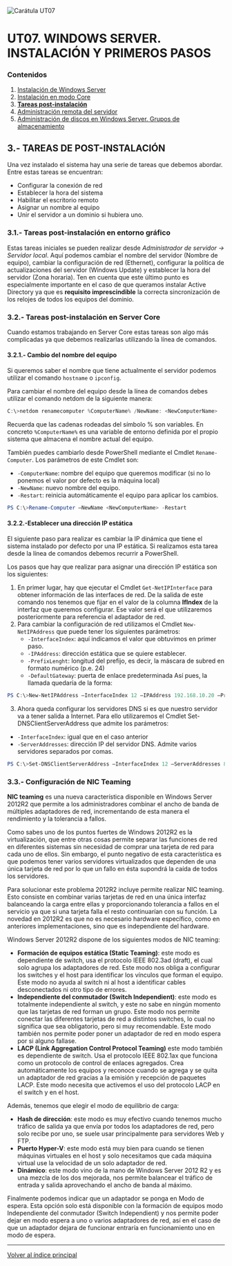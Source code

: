 ![Carátula UT07](imgs/caratula_ut07.png)

# UT07. WINDOWS SERVER. INSTALACIÓN Y PRIMEROS PASOS

### Contenidos

1. [Instalación de Windows Server](01_instalación.md)
2. [Instalación en modo Core](02_instalación_core.md)
3. [**Tareas post-instalación**](03_postinstalación.md)
4. [Administración remota del servidor](04_admin_remota.md)
5. [Administración de discos en Windows Server. Grupos de almacenamiento](05_admin_discos.md)


## 3.- TAREAS DE POST-INSTALACIÓN

Una vez instalado el sistema hay una serie de tareas que debemos abordar. Entre estas tareas se encuentran:

- Configurar la conexión de red
- Establecer la hora del sistema
- Habilitar el escritorio remoto
- Asignar un nombre al equipo
- Unir el servidor a un dominio si hubiera uno.


### 3.1.- Tareas post-instalación en entorno gráfico

Estas tareas iniciales se pueden realizar desde *Administrador de servidor -> Servidor local*.  Aquí podemos cambiar el nombre del servidor (Nombre de equipo), cambiar la configuración de red (Ethernet), configurar la política de actualizaciones del servidor (Windows Update) y establecer la hora del servidor (Zona horaria). Ten en cuenta que este último punto es especialmente importante en el caso de que queramos instalar Active Directory ya que es **requisito imprescindible** la correcta sincronización de los relojes de todos los equipos del dominio.
 

### 3.2.- Tareas post-instalación en Server Core

Cuando estamos trabajando en Server Core estas tareas son algo más complicadas ya que debemos realizarlas utilizando la línea de comandos.


#### 3.2.1.- Cambio del nombre del equipo

Si queremos saber el nombre que tiene actualmente el servidor podemos utilizar el comando `hostname` o `ipconfig`.

Para cambiar el nombre del equipo desde la línea de comandos debes utilizar el comando netdom de la siguiente manera:

```powershell
C:\>netdom renamecomputer %ComputerName% /NewName: <NewComputerName>
```

Recuerda que las cadenas rodeadas del símbolo % son variables. En concreto `%ComputerName%` es una variable de entorno definida por el propio sistema que almacena el nombre actual del equipo.

También puedes cambiarlo desde PowerShell mediante el Cmdlet `Rename-Computer`. Los parámetros de este Cmdlet son:

- `-ComputerName`: nombre del equipo que queremos modificar (si no lo ponemos el valor por defecto es la máquina local)
- `-NewName`: nuevo nombre del equipo.
- `-Restart`: reinicia automáticamente el equipo para aplicar los cambios.

```powershell
PS C:\>Rename-Computer –NewName <NewComputerName> -Restart
```


#### 3.2.2.-Establecer una dirección IP estática

El siguiente paso para realizar es cambiar la IP dinámica que tiene el sistema instalado por defecto por una IP estática. Si realizamos esta tarea desde la línea de comandos debemos recurrir a PowerShell.

Los pasos que hay que realizar para asignar una dirección IP estática son los siguientes:

1.	En primer lugar, hay que ejecutar el Cmdlet `Get-NetIPInterface` para obtener información de las interfaces de red. De la salida de este comando nos tenemos que fijar en el valor de la columna **IfIndex** de la interfaz que queremos configurar. Ese valor será el que utilizaremos posteriormente para referencia el adaptador de red.
2.	Para cambiar la configuración de red utilizamos el Cmdlet `New-NetIPAddress` que puede tener los siguientes parámetros:
    - `-InterfaceIndex`: aquí indicamos el valor que obtuvimos en primer paso.
    - `-IPAddress`: dirección estática que se quiere establecer.
    - `-PrefixLenght`: longitud del prefijo, es decir, la máscara de subred en formato numérico (p.e. 24)
    - `-DefaultGateway`: puerta de enlace predeterminada
Así pues, la llamada quedaría de la forma:

```powershell
PS C:\>New-NetIPAddress –InterfaceIndex 12 –IPAddress 192.168.10.20 –PrefixLength 24 –DefaultGateway 192.168.10.1
```
3.	Ahora queda configurar los servidores DNS  si es que nuestro servidor va a tener salida a Internet. Para ello utilizaremos el Cmdlet Set-DNSClientServerAddress que admite los parámetros:
- `-InterfaceIndex`: igual que en el caso anterior
- `-ServerAddresses`: dirección IP del servidor DNS. Admite varios servidores separados por comas.

```powershell
PS C:\>Set-DNSClientServerAddress –InterfaceIndex 12 –ServerAddresses 8.8.8.8,8.8.4.4
```


### 3.3.- Configuración de NIC Teaming

**NIC teaming** es una nueva característica disponible en Windows Server 2012R2 que permite a los administradores combinar el ancho de banda de múltiples adaptadores de red, incrementando de esta manera el rendimiento y la tolerancia a fallos.

Como sabes uno de los puntos fuertes de Windows 2012R2 es la virtualización, que entre otras cosas permite separar las funciones de red en diferentes sistemas sin necesidad de comprar una tarjeta de red para cada uno de ellos. Sin embargo, el punto negativo de esta característica es que podemos tener varios servidores virtualizados que dependen de una única tarjeta de red por lo que un fallo en ésta supondrá la caída de todos los servidores.

Para solucionar este problema 2012R2 incluye permite realizar NIC teaming. Esto consiste en combinar varias tarjetas de red en una única interfaz balanceando la carga entre ellas y proporcionando tolerancia a fallos en el servicio ya que si una tarjeta falla el resto continuarían con su función. La novedad en 2012R2 es que no es necesario hardware específico, como en anteriores implementaciones, sino que es independiente del hardware. 

Windows Server 2012R2 dispone de los siguientes modos de NIC teaming:

- **Formación de equipos estática (Static Teaming)**: este modo es dependiente de switch, usa el protocolo IEEE 802.3ad (draft), el cual solo agrupa los adaptadores de red. Este modo nos obliga a configurar los switches y el host para identificar los vínculos que forman el equipo. Este modo no ayuda al switch ni al host a identificar cables desconectados ni otro tipo de errores.
- **Independiente del conmutador (Switch Independient)**: este modo es totalmente independiente al switch, y este no sabe en ningún momento que las tarjetas de red forman un grupo. Este modo nos permite conectar las diferentes tarjetas de red a distintos switches, lo cual no significa que sea obligatorio, pero si muy recomendable. Este modo también nos permite poder poner un adaptador de red en modo espera por si alguno fallase.
- **LACP (Link Aggregation Control Protocol Teaming)** este modo también es dependiente de switch. Usa el protocolo IEEE 802.1ax que funciona como un protocolo de control de enlaces agregados. Crea automáticamente los equipos y reconoce cuando se agrega y se quita un adaptador de red gracias a la emisión y recepción de paquetes LACP. Este modo necesita que activemos el uso del protocolo LACP en el switch y en el host.
 
Además, tenemos que elegir el modo de equilibrio de carga:

- **Hash de dirección**: este modo es muy efectivo cuando tenemos mucho tráfico de salida ya que envía por todos los adaptadores de red, pero solo recibe por uno, se suele usar principalmente para servidores Web y FTP.
- **Puerto Hyper-V**: este modo está muy bien para cuando se tienen máquinas virtuales en el host y solo necesitamos que cada máquina virtual use la velocidad de un solo adaptador de red.
- **Dinámico**: este modo vino de la mano de Windows Server 2012 R2 y es una mezcla de los dos mejorada, nos permite balancear el tráfico de entrada y salida aprovechando el ancho de banda al máximo.
 
Finalmente podemos indicar que un adaptador se ponga en Modo de espera. Esta opción solo está disponible con la formación de equipos modo Independiente del conmutador (Switch Independient) y nos permite poder dejar en modo espera a uno o varios adaptadores de red, así en el caso de que un adaptador dejara de funcionar entraría en funcionamiento uno en modo de espera.
 

***
[Volver al índice principal](index_UT07.md)
